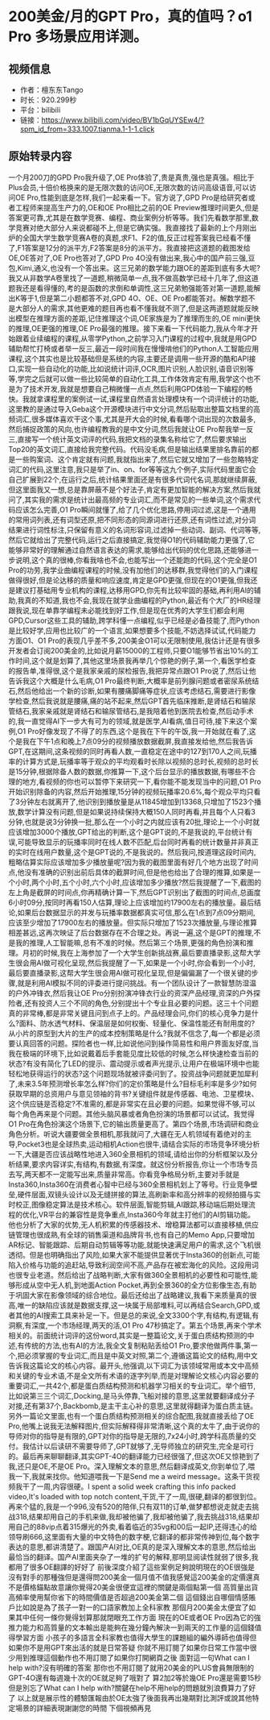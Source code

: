 # 200美金/月的GPT Pro，真的值吗？o1 Pro 多场景应用详测。

## 视频信息
- 作者：檀东东Tango
- 时长：920.299秒
- 平台：bilibili
- 链接：https://www.bilibili.com/video/BV1bGqUYSEw4/?spm_id_from=333.1007.tianma.1-1-1.click

## 原始转录内容

一个月200刀的GPD Pro我升级了,OE Pro体验了,贵是真贵,强也是真强。相比于Plus会员,十倍价格换来的是无限次数的访问OE,无限次数的访问高级语音,可以访问OE Pro,性能到底是怎样,我们一起来看一下。官方说了,GPD Pro是给研究者或者工程师来提高生产力的,OE和OE Pro相比之前的OE Preview推理时间更久,但是答案更可靠,尤其是在数学竞赛、编程、商业案例分析等等。我们先看数学那里,数学竞赛对绝大部分人来说都碰不上,但是它确实强。我直接找了最新的上个月刚出炉的全国大学生数学竞赛A卷的真题,求F1、F2的值,反正过程答案我已经看不懂了,F1答案是12分的派平方,F2答案是8分的派平方。我直接把这道题的截图发给OE,OE答对了,OE Pro也答对了,GPD Pro 4O没有做出来,我心中的国产前三强,豆包,Kimi,通义,也没有一个答出来。这三兄弟的数学能力跟OE的差距到底有多大呢?我又从非数学A卷里找了一道题,稍微简单一点,我不做高数学已经十几年了,但这道题我还是看得懂的,考的是函数的求倒和单调性,这三兄弟勉强能答对第一道题,能解出K等于1,但是第二小题都答不对,GPD 4O、OE、OE Pro都能答对。解数学题不是大部分人的需求,其他更难的题目再也看不懂我就不测了,但是这两道题就能反映出模型在推理方面的差距,记住推理这个词,OE家族是为了推理而生的,OE mini更快的推理,OE更强的推理,OE Pro最强的推理。接下来看一下代码能力,我从今年才开始跟着业续编程的课程,从零学Python,之前学习入门课程的过程中,我就是用GPD辅助帮忙打椅或者举一反三,最近一段时间我在慢慢啃他们的Python人工智能应用课程,这个其实也是比较基础但是系统的内容,主要还是调用一些开源的酷和API接口,实现一些自动化的功能,比如说统计词评,OCR,图片识别,人脸识别,语音识别等等,学完之后就可以做一些比较简单的自动化工具,工作体效肯定有用,我学这个也不是为了技术开发,我就是想要自己稍微懂一点点,然后利用GPD体验一下编程的畅快。我就拿课程里的案例试一试,课程里自然语言处理模块有一个词评统计的功能,这里教的是通过导入Geba这个开源模块进行中文分词,然后贴取出整篇文档里的高频词汇,很多媒体喜欢干这个事,尤其是开大会的时候,看看哪个词出现的次数最多,然后捕捉政策的风向,也许编程教我的是中文分词,然后我就让OE Pro帮我举一反三,直接写一个统计英文词评的代码,我把文档的录集名称给它了,然后要求输出Top20的英文词汇,直接给我完整代码。代码没毛病,但是输出结果里排名靠前的都是一些购案词、这个肯定就有问题,我就指出来了,然后它就又增加了一些忽略特定词汇的代码,这里注意,我只是举了in、on、for等等这九个例子,实际代码里面它会自己扩展到22个,在运行之后,统计结果里面还是有很多代词代名词,那就继续屏蔽,但这里面我又一想,总是靠屏蔽不是个好法子,肯定有更加智能的解决方案,然后我就问了,其实我的需求是统计出最高频的专业词汇,而不是常见的一些单词,这个需求代码应该怎么完善,O1 Pro瞬间就懂了,给了几个优化思路,停用词过滤,这是一个通用的常用词列表,还有词型还原,把不同形态的同源词进行还原,还有词性过滤,对分词结果进行词性标注,只保留有意义的名词形容词,过滤掉一些动词、副词、代词等等,然后它就给出了完整代码,运行之后直接搞定,我觉得O1的代码辅助能力更强了,它能够非常好的理解通过自然语言表达的需求,能够给出代码的优化思路,还能够进一步说明,这个真的很棒,你看我啥也不会,也能写出一个还能跑的代码,这个完全是O1 Pro的功劳,我学业曲编程课程的时候,没有加他们的达移群,我觉得他们的入门课程做得很好,但是论达移的质量和响应速度,肯定是GPD更强,但现在的O1更强,但我还是建议打基础用专业机构的课程,达移用GPD,你先有比较牢固的基础,再利用AI的辅助,我真的不知道,我也不会,我现在就学业曲编程的Python,最近有个大厂的HR经理跟我说,现在单靠学编程未必能找到好工作,但是现在优秀的大学生们都会利用GPD,Cursor这些工具的辅助,跨学科懂一点编程,似乎已经是必备技能了,而Python是比较好学,应用也比较广的一个语言,如果想要多个技能,不妨选择试试,代码能力方面O1、O1 Pro的表现几乎差不多,200美金O1可以无限制使用,我估计还是有很多开发者会订阅200美金的,比如说月薪15000的工程师,只要O1能够节省出10%的工作时间,这个就是划算了,其他这里场景我再举几个惊艳的例子,第一个,看医学检查的报告单,准得很,这个是我家亲戚的尿检报告,我把异常点跟O1 Pro说了,然后让他告诉我这个大概是什么毛病,O1 Pro最终判断,大概率是前列腺问题或者密尿系统结石,然后他给出一个新的诊断,如果有腰痛脚痛等症状,应该考虑结石,需要进行影像学检查,然后我说就是腰痛,痛的站不起来,然后GPT首先临床推断,是肾结石和输尿管结石,我家亲戚就是肾结石和输尿管结石,是我陪着他到医院去检查,然后动手术的,我一直觉得AI下一步大有可为的领域,就是医学,AI看病,值日可待,接下来这个案例,O1 Pro好像发现了不得了的东西,这个是我在下午的午饭,我一开始就在看了,这个是我在下午1点和晚上7点09分的视频播放数据截屏,我直接发给他,然后我告诉GPT,在这期间,这条视频的同时再看人数,一直稳定在途中的127到170人之间,玩播率的计算方式是,玩播率等于观众的平均观看时长除以视频的总时长,视频的总时长是15分钟,根据除备人数的数据,你推算一下,这个后台显示的播放数据,有哪些不合理的地方,看视频的你也可以暂停下来研究一下,看你能不能发现当中的问题,O1 Pro开始识别除备的内容,然后开始推理,15分钟的视频玩播率20.6%,每个观众平均只看了3分钟左右就离开了,他识别到播放量是从11845增加到13368,只增加了1523个播放,数学计算没有问题,但是如果说持续保持大概150人同时再看,并且每个人只看3分钟,也就是说3分钟换一批,那么在一个小时之内就应该有20批,理论上一个小时就应该增加3000个播放,GPT给出的判断,这个是GPT说的,不是我说的,平台统计有误,可能导致显示的玩播率同时在线人数不匹配,后台同时再看的统计数量并非真正的实时在线用户数量,这个是GPT说的,不是我说的。然后我问,按道理这段时间内,粗略估算实际应该增加多少播放量呢?因为我的截图里面有好几个地方出现了时间点,他没有准确的识别出前后具体的截屏时间,但是他也给出了合理的推算,如果是一个小时,两个小时,五个小时,六个小时,应该增加多少播放?然后我提醒了一下,截图的左上角是截屏的时间点,你再精确计算一下,然后GPT识别出了截图的时间点,总画度6小时09分,按同时再看150人估算,理论上应该增加约17900左右的播放量。最后结论,如果后台数据显示的并发与玩播率数据都真实可信,那么在1点到7点09分期间,应该至少增加了17900左右的播放量。但实际只增加了1523次播放量,与理论推算相差甚远,这再次映证了后台数据存在不合理之处。再说一遍,这个是GPT的推理,不是我的推理,人工智能嘛,总有不准的时候。然后第三个场景,更强的角色扮演和推理。月初的时候,我在上海参加了一个大学生创新挑战赛,最后要直播录影,这帮大学生很会用AI做可视化呈现,然后我提醒了一下,如果是一个小时,你会看到一个小时,最后要直播录影,这帮大学生很会用AI做可视化呈现,但是偏偏漏了一个很关键的步骤,就是利用AI模拟不同的评委进行提问挑战。有一个团队设计了一款智慧防湿温的户外冲锋衣,然后我让OE Pro分别扮演冲锋衣行业的资深产品经理,资深的户外探险者,还有投资人三个不同的角色,分别提出十个专业且必要的问题。这三十个问题真的非常棒,都是非常关键且问到点子上的。产品经理会问,你们的核心竞争力是什么?面料、防水透气材料、保温层是如何权衡、轻量化、保温性能还有耐用度的?从小片的原型到大片的生产的成本控制策略是什么?我就不信念了,每一个都是必须要认真回答的问题。探险者也一样,比如说他问到操作简易性和用户界面友好度,当我在极端的环境下,比如说戴着后手套能见度比较低的时候,怎么样快速检查当前的状态?有没有简化了LED的提示、震动提示或者声光提示,让用户在极端环境中也能轻松地获得运行的状态?这个问题现场就被评委问到了。投资战争问题就更加犀利了,未来3.5年预测增长率怎么样?你们的定价策略是什么?目标毛利率是多少?如何获取早期的总资用户与意见领袖的背书?关键组件就是传感器、电池、卫星模块、这个供应链是否稳定?不准需的,都是非常实在且必要的问题。如果觉得不够,可以每个角色再来是个问题。其他头脑风暴或者角色扮演的场景都可以试试。我觉得O1 Pro在角色扮演这个场景下,它的输出质量更高了。第四个场景,市场调研和商业角色分析。听说大疆要做全景相机,那我就问了,大疆在无人机领域有着绝对的主导,Pocket3也是全球热卖,运动相机Action也很牛,请结合实际的市场竞争环境分析一下,大疆是否应该战略性地进入360全景相机的领域,请给出你的分析框架以及分析结果,要求内容详实,有结构,有数据,有深度。就这份分析报告,你让一个市场专员去写,两天都不一定能写出来,质量非常高。你看竞争格局分析,主要对手就是Insta360,Insta360在消费者心智中已经与360全景相机划上了等号。行业竞争壁垒,硬件层面,双镜头设计以及无缝拼接的算法,高刷新率和高分辨率的视频拍摄与实时校正,图像稳定算法是技术核心。软件层面,智能剪辑,AI跟踪,移动端后期处理流程的优化,VR平台的兼容性是竞争重点,Insta360今年就主打他们的AI剪辑功能。他也分析了大家的优势,无人机积累的传感器技术、增稳算法都可以直接移植,供应链管理也很成熟,有全球的销售渠道和品牌背书,也有自己的Memo App,只要增加AR标记、智能跟踪、后期自动剪辑等等功能,就能快速满足用户的需求,这个飞机很透彻。但是也明确指出了风险,如果大家不能提供显著优于Insta360的创新点,可能陷入价格与功能的追赶站,导致利润空间不高,产品存在被宏海化的风险。这段用词也很专业老道。然后给出了战略判断,大家有做360全景相机的必要性和可能性,能够形成从空中无人机,到地面Action Pocket,再到全景360的全方位影像生态,有助于巩固大家在影像领域的综合地位。最后还给出了战略建议,我看下来质量真的很高,唯一的缺陷应该就是数据支撑,这一块属于局部堆料,可以再结合Search,GPD,或者其他的AI搜索工具来补足一下。但是总的来说,全文3300个字,有结构,有逻辑,有洞察,有深度,一个市场经理,两天的活,O1 Pro 47秒搞定了。第五个场景,再来个学术相关的。前面统计词评的这份word,其实是一整篇论文,关于蛋白质结构预测的中述,有传统的方法,也有AI的方法,我全文复制粘贴丢给O1 Pro,要求他做两件事,第一个,把必须掌握的专业词汇,而且是中英文对照,第二个,遵循这篇论文的结构,用中文告诉我这篇论文的核心内容。最开头,他强调,以下词汇为该领域常用或本文中高频和关键的专业术语,不是全文所有术语的逐字列举,而是对理解论文核心内容必要的重要词汇,一共42个,都是蛋白质结构预测和机器学习相关的专业词汇。举个细节,比如说第三三个词汇,Docking,是马头停靠,飞船对接的意思,这里就要翻译成分子对接,还有第37个,Backbomb,是主干主心补的意思,这里就得翻译为蛋白质主链。另外一篇论文里面,也有一个蛋白质结构预测相关的综合配图,我就直接丢给了OE Pro,他嘴上说我无法解释图片,但实际解释得非常清晰,这个真的太牛了,由于说你的导师对你的指导是有限的,GPT对你的指导是无限的,7x24小时,跨学科高质量的交付。我估计以后读研不需要导师了,GPT就够了,无导师独立的研究生,完全是可行的。最后再来聊聊翻译,其实GPT-4O的翻译能力已经很强了,但这次OE又惊艳到了我,还只是OE,不是OE Pro。深入理解文本的意思,然后翻译成英文,你到单位了,喂我一下,我就来找你。他知道喂我一下是Send me a weird message。这条干货视频我干了一周,内容很硬。I spent a solid week crafting this info packed video,It's loaded with top notch content,干货,干了一周,很硬,翻译的都很到位。再来个猛的,我是一个996,没有520的陪伴,只有双11的订单,做梦都想说走就走去挑战318,结果却用自己的手机来做,我却被他骗了,我却被他骗了,我去挑战318,结果却用自己的88vip点着315爆光的外卖,看着临近的35vg和00后一起IP,还得违心的给领导刷666,这里面有大量的中文特色的数字梗,它翻译的都非常传神到位,每个数字表达的意思,都讲清楚了。跟国产AI对比,OE真的是深入理解文本的意思,然后给出最恰当的翻译。国产AI里面夹杂了一堆的扩号的解释,那明显阅读性就弱了很多,我都用了很多OE翻譯的好好了 前後深度介紹了這些案例足夠說明現在的OE很強是沒有對手的那種強但是還得問200美金一個月值不值我感覺這200美金的定價還真不是價格錨點故意讓你覺得20美金很便宜這裡的關鍵是兩個點第一個 高質量出貨 高頻率使用幫你省下的時間價值是否超過200美金第二個 這個錢出自哪個情感賬戶比如說是為了孩子一對一的口語家教加上全科家教 那個月200美金太便宜了如果其中任何一條你覺得划算那就閉眼充工作方面 現在的OE或者OE Pro因為它的強推力能力和高質量的文本輸出是能夠在幾分鐘內解決一到兩天的工作量的這個錢值得學習方面 小孩子的多語言全科家教也值得大學生的課題組的編外導師也值得但如果你不是用GPT來出活的就是日常答疑 你就不用訂閱了如果你日常工作當中很少用到推理這個動作也不用訂閱了如果你打開網頁之後 面對這一句What can I help with?沒有明確的答案 那你也不用訂閱了就用20美金的PLUS會員無限制的GPT-4O還有每週幾十次的OE就足夠了哦對了 算2加2等於幾OE Pro還是需要15秒但是別忘了What can I help with?關鍵在help不用help的問題就別浪費算力了好了 以上就是展示性的體驗匯報由於OE太強了後面我再出幾期對比測評或說其他特定場景的詳細表現謝謝您的時間 下個視頻再見